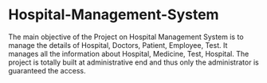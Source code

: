 # Hospital-Management-System
 The main objective of the Project on Hospital Management System is to manage the details of Hospital, Doctors, Patient, Employee, Test. It manages all the information about Hospital, Medicine, Test, Hospital. The project is totally built at administrative end and thus only the administrator is guaranteed the access. 
